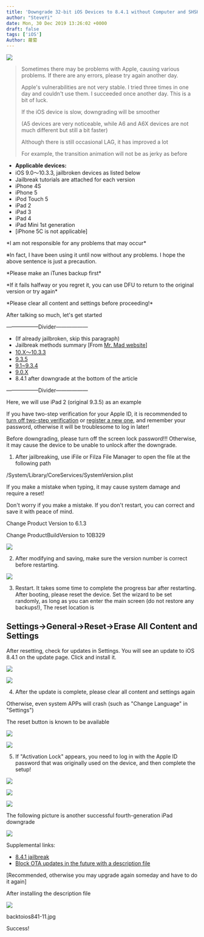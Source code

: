 ```yaml
---
title: 'Downgrade 32-bit iOS Devices to 8.4.1 without Computer and SHSH'
author: "SteveYi"
date: Mon, 30 Dec 2019 13:26:02 +0000
draft: false
tags: ['iOS']
Author: 蘿蔔
---
```


![](https://static-a1.steveyi.net/media/blog/2020/04/9564cd1098c2183afddb9be15db99ddf781db6b1-770x439_c.jpeg)

> Sometimes there may be problems with Apple, causing various problems. If there are any errors, please try again another day.
> 
> Apple's vulnerabilities are not very stable. I tried three times in one day and couldn't use them. I succeeded once another day. This is a bit of luck.
> 
> If the iOS device is slow, downgrading will be smoother
> 
> (A5 devices are very noticeable, while A6 and A6X devices are not much different but still a bit faster)
> 
> Although there is still occasional LAG, it has improved a lot
> 
> For example, the transition animation will not be as jerky as before

*   **Applicable devices:**
*   iOS 9.0～10.3.3, jailbroken devices as listed below
*   Jailbreak tutorials are attached for each version
*   iPhone 4S
*   iPhone 5
*   iPod Touch 5
*   iPad 2
*   iPad 3
*   iPad 4
*   iPad Mini 1st generation
*   \[iPhone 5C is not applicable\]

\*I am not responsible for any problems that may occur\*

※In fact, I have been using it until now without any problems. I hope the above sentence is just a precaution.

\*Please make an iTunes backup first\*

\*If it fails halfway or you regret it, you can use DFU to return to the original version or try again\*

\*Please clear all content and settings before proceeding!\*

After talking so much, let's get started

——————Divider——————

*   (If already jailbroken, skip this paragraph)
*   Jailbreak methods summary \[From [Mr. Mad website](https://mrmad.com.tw)\]
*   [10.X～10.3.3](https://www.google.com/url?q=https://mrmad.com.tw/h3lix&sa=D&ust=1577715419051000)
*   [9.3.5](https://www.google.com/url?q=https://mrmad.com.tw/phoenix-jailbreakable&sa=D&ust=1577715419052000)
*   [9.1~9.3.4](https://www.google.com/url?q=https://mrmad.com.tw/tihmstar-jailbreakme-4-0&sa=D&ust=1577715419052000)
*   [9.0.X](https://www.google.com/url?q=https://mrmad.com.tw/ios9-0-9-1-teachingios9-perfect-jailbreak-jailbreak-assault-pangu-jailbreak-tool-gives-you-the-perfect-escape-update-version-v1-3-1&sa=D&ust=1577715419052000)
*   8.4.1 after downgrade at the bottom of the article

——————Divider——————

Here, we will use iPad 2 (original 9.3.5) as an example

If you have two-step verification for your Apple ID, it is recommended to [turn off two-step verification](https://www.google.com/url?q=https://support.apple.com/zh-tw/HT202664&sa=D&ust=1577715419053000) or [register a new one](https://www.google.com/url?q=https://appleid.apple.com/account%23!%26page%3Dcreate&sa=D&ust=1577715419053000), and remember your password, otherwise it will be troublesome to log in later!

Before downgrading, please turn off the screen lock password!!! Otherwise, it may cause the device to be unable to unlock after the downgrade.

1. After jailbreaking, use iFile or Filza File Manager to open the file at the following path

/System/Library/CoreServices/SystemVersion.plist

If you make a mistake when typing, it may cause system damage and require a reset!

Don't worry if you make a mistake. If you don't restart, you can correct and save it with peace of mind.

Change Product Version to 6.1.3

Change ProductBuildVersion to 10B329

![](https://static-a1.steveyi.net/media/blog/2020/04/backtoios841-2.jpg)

2. After modifying and saving, make sure the version number is correct before restarting.

![](https://static-a1.steveyi.net/media/blog/2020/04/backtoios841-1.jpg)

3. Restart. It takes some time to complete the progress bar after restarting. After booting, please reset the device. Set the wizard to be set randomly, as long as you can enter the main screen (do not restore any backups!), The reset location is

Settings->General->Reset->Erase All Content and Settings
---------------------

After resetting, check for updates in Settings. You will see an update to iOS 8.4.1 on the update page. Click and install it.

![](https://static-a1.steveyi.net/media/blog/2020/04/backtoios841-3.jpg)

![](https://static-a1.steveyi.net/media/blog/2020/04/backtoios841-4.jpg)

4. After the update is complete, please clear all content and settings again

Otherwise, even system APPs will crash (such as "Change Language" in "Settings")

The reset button is known to be available

![](https://static-a1.steveyi.net/media/blog/2020/04/backtoios841-5.jpg)

![](https://static-a1.steveyi.net/media/blog/2020/04/backtoios841-6.jpg)

5. If "Activation Lock" appears, you need to log in with the Apple ID password that was originally used on the device, and then complete the setup!

![](https://static-a1.steveyi.net/media/blog/2020/04/backtoios841-7.jpg)

![](https://static-a1.steveyi.net/media/blog/2020/04/backtoios841-8.jpg)

![](https://static-a1.steveyi.net/media/blog/2020/04/backtoios841-9.jpg)

The following picture is another successful fourth-generation iPad downgrade

![](https://static-a1.steveyi.net/media/blog/2020/04/backtoios841-10.jpg)

Supplemental links:

*   [8.4.1 jailbreak](https://www.google.com/url?q=https://mrmad.com.tw/etason&sa=D&ust=1577715419056000)
*   [Block OTA updates in the future with a description file](https://www.google.com/url?q=https://mrmad.com.tw/technique-close-hide-ota&sa=D&ust=1577715419056000) 

\[Recommended, otherwise you may upgrade again someday and have to do it again\]

After installing the description file

![](https://static-a1.steveyi.net/media/blog/2020/04/backtoios841-11.jpg)

backtoios841-11.jpg

Success!
